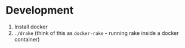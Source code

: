 # Development

1. Install docker
2. `./drake` (think of this as `docker-rake` - running rake inside a docker container)
